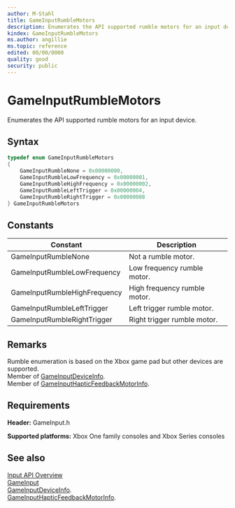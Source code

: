 ```yaml
---
author: M-Stahl
title: GameInputRumbleMotors
description: Enumerates the API supported rumble motors for an input device.
kindex: GameInputRumbleMotors
ms.author: angillie
ms.topic: reference
edited: 00/00/0000
quality: good
security: public
---
```


# GameInputRumbleMotors  

Enumerates the API supported rumble motors for an input device.

## Syntax  
  
```cpp
typedef enum GameInputRumbleMotors  
{  
    GameInputRumbleNone = 0x00000000,  
    GameInputRumbleLowFrequency = 0x00000001,  
    GameInputRumbleHighFrequency = 0x00000002,  
    GameInputRumbleLeftTrigger = 0x00000004,  
    GameInputRumbleRightTrigger = 0x00000008  
} GameInputRumbleMotors  
```  
  
## Constants  
  
| Constant | Description |
| --- | --- |
| GameInputRumbleNone | Not a rumble motor. |  
| GameInputRumbleLowFrequency | Low frequency rumble motor. |  
| GameInputRumbleHighFrequency | High frequency rumble motor. |  
| GameInputRumbleLeftTrigger | Left trigger rumble motor. |  
| GameInputRumbleRightTrigger | Right trigger rumble motor. |  
  
## Remarks  
  
Rumble enumeration is based on the Xbox game pad but other devices are supported.  
Member of [GameInputDeviceInfo](../structs/gameinputdeviceinfo.md).  
Member of [GameInputHapticFeedbackMotorInfo](../structs/gameinputhapticfeedbackmotorinfo.md).  
  
## Requirements  
  
**Header:** GameInput.h
  
**Supported platforms:** Xbox One family consoles and Xbox Series consoles  
  
## See also  

[Input API Overview](../../../../input/overviews/input-overview.md)  
[GameInput](../gameinput_members.md)  
[GameInputDeviceInfo](../structs/gameinputdeviceinfo.md).  
[GameInputHapticFeedbackMotorInfo](../structs/gameinputhapticfeedbackmotorinfo.md).  
  